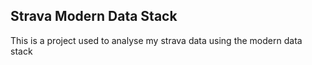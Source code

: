 ## Strava Modern Data Stack
This is a project used to analyse my strava data using the modern data stack
